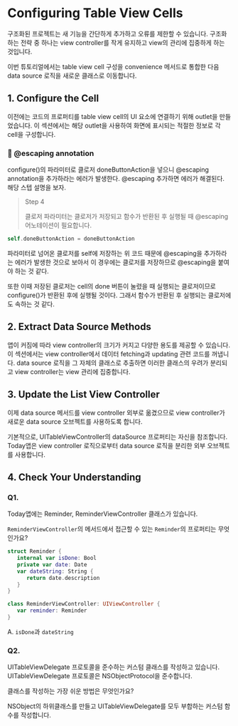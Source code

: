 # Configuring Table View Cells

구조화된 프로젝트는 새 기능을 간단하게 추가하고 오류를 제한할 수 있습니다. 구조화하는 전략 중 하나는 view controller를 작게 유지하고 view의 관리에 집중하게 하는 것입니다.  
  
이번 튜토리얼에서는 table view cell 구성을 convenience 메서드로 통합한 다음 data source 로직을 새로운 클래스로 이동합니다.  

## 1. Configure the Cell

이전에는 코드의 프로퍼티를 table view cell의 UI 요소에 연결하기 위해 outlet을 만들었습니다. 이 섹션에서는 해당 outlet을 사용하여 화면에 표시되는 적절한 정보로 각 cell을 구성합니다.

### 📌 @escaping annotation

configure()의 파라미터로 클로저 doneButtonAction을 넣으니 @escaping annotation을 추가하라는 에러가 발생한다. @escaping 추가하면 에러가 해결된다. 해당 스텝 설명을 보자.

> Step 4  
>  
> 클로저 파라미터는 클로저가 저장되고 함수가 반환된 후 실행될 때 @escaping 어노테이션이 필요합니다.

~~~swift
self.doneButtonAction = doneButtonAction
~~~

파라미터로 넘어온 클로저를 self에 저장하는 위 코드 때문에 @escaping을 추가하라는 에러가 발생한 것으로 보아서 이 경우에는 클로저를 저장하므로 @escaping을 붙여야 하는 것 같다.  
  
또한 이때 저장된 클로저는 cell의 done 버튼이 눌렸을 때 실행되는 클로저이므로 configure()가 반환된 후에 실행될 것이다. 그래서 함수가 반환된 후 실행되는 클로저에도 속하는 것 같다.

## 2. Extract Data Source Methods

앱이 커짐에 따라 view controller의 크기가 커지고 다양한 용도를 제공할 수 있습니다. 이 섹션에서는 view controller에서 데이터 fetching과 updating 관련 코드를 꺼냅니다. data source 로직을 그 자체의 클래스로 추출하면 이러한 클래스의 우려가 분리되고 view controller는 view 관리에 집중합니다.

## 3. Update the List View Controller

이제 data source 메서드를 view controller 외부로 옮겼으므로 view controller가 새로운 data source 오브젝트를 사용하도록 합니다.  
  
기본적으로, UITableViewController의 dataSource 프로퍼티는 자신을 참조합니다. Today앱은 view controller 로직으로부터 data source 로직을 분리한 외부 오브젝트를 사용합니다.

## 4. Check Your Understanding

### Q1.

Today앱에는 Reminder, ReminderViewController 클래스가 있습니다.

`ReminderViewController`의 메서드에서 접근할 수 있는 `Reminder`의 프로퍼티는 무엇인가요?

~~~swift
struct Reminder {
   internal var isDone: Bool
   private var date: Date
   var dateString: String {
      return date.description
   }
}

class ReminderViewController: UIViewController {
   var reminder: Reminder
}
~~~

A. `isDone`과 `dateString`

### Q2. 

UITableViewDelegate 프로토콜을 준수하는 커스텀 클래스를 작성하고 있습니다. UITableViewDelegate 프로토콜은 NSObjectProtocol을 준수합니다.  
  
클래스를 작성하는 가장 쉬운 방법은 무엇인가요?

NSObject의 하위클래스를 만들고 UITableViewDelegate를 모두 부합하는 커스텀 함수를 작성합니다.
